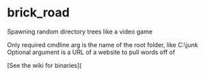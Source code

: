 brick_road
==========

Spawning random directory trees like a video game

Only required cmdline arg is the name of the root folder, like C:\junk
Optional argument is a URL of a website to pull words off of 

[See the wiki for binaries](
